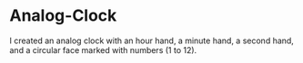 # Analog-Clock
I created an analog clock with an hour hand, a minute hand, a second hand, and a circular face marked with numbers (1 to 12).

